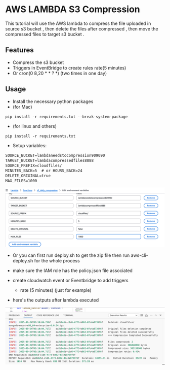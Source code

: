 # AWS LAMBDA S3 Compression 

This tutorial will use the AWS lambda to compress the file uploaded in source s3 bucket , then delete the files after compressed , then move the compressed files to target s3 bucket .

## Features

- Compress the s3 bucket 
- Triggers in EventBridge to create rules rate(5 minutes) 
- Or cron(0 8,20 * * ? *) (two times in one day)

## Usage

- Install the necessary python packages
- (for Mac)
```shell
pip install -r requirements.txt --break-system-package 
```
- (for linux and others)
```shell
pip install -r requirements.txt 
```

- Setup variables:
```shell
SOURCE_BUCKET=lambdaneedstocompression909090
TARGET_BUCKET=lambdacompressedfiles8888 
SOURCE_PREFIX=cloudfiles/
MINUTES_BACK=5  # or HOURS_BACK=24
DELETE_ORIGINAL=true
MAX_FILES=1000

```
![lambda console pic](<variables.png>)

- Or you can first run deploy.sh to get the zip file then run aws-cli-deploy.sh for the whole process

- make sure the IAM role has the policy.json file associated

- create cloudwatch event or Eventbridge to add triggers
   - rate (5 minutes) (just for example)

- here's the outputs after lambda executed


![executed](<executed.png>)
